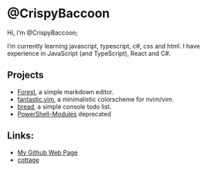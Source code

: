 # @CrispyBaccoon
Hi, I’m @CrispyBaccoon;

I’m currently learning javascript, typescript, c#, css and html.
I have experience in JavaScript (and TypeScript), React and C#.

## Projects
- [Forest](https://github.com/CrispyBaccoon/Forest/), a simple markdown editor.
- [fantastic.vim](https://github.com/CrispyBaccoon/fantastic.vim/), a minimalistic colorscheme for nvim/vim.
- [bread](https://github.com/CrispyBaccoon/bread/), a simple console todo list.
- [PowerShell-Modules](https://crispybaccoon.github.io/modules-powershell/) deprecated

## Links:
* [My Github Web Page](https://crispybaccoon.github.io/)
* [cottage](https://crispybaccoon.github.io/cottage/)

